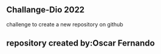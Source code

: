 ## Challange-Dio 2022 ##
challenge to create a new repository on github

## repository created by:Oscar Fernando
